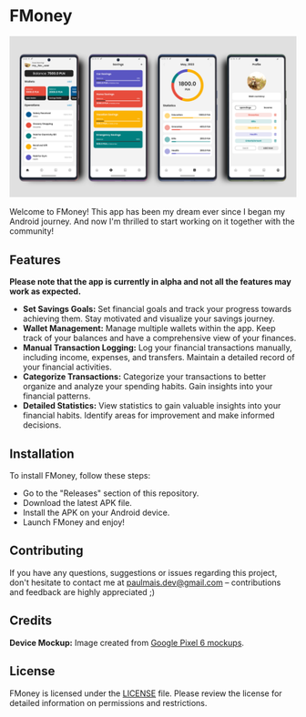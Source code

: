 # FMoney

![banner](./banner.png)

Welcome to FMoney! This app has been my dream ever since I began my Android journey. And now I'm thrilled to start working on it together with the community!

## Features

**Please note that the app is currently in alpha and not all the features may work as expected.**

- **Set Savings Goals:** Set financial goals and track your progress towards achieving them. Stay motivated and visualize your savings journey.
- **Wallet Management:** Manage multiple wallets within the app. Keep track of your balances and have a comprehensive view of your finances.
- **Manual Transaction Logging:** Log your financial transactions manually, including income, expenses, and transfers. Maintain a detailed record of your financial activities.
- **Categorize Transactions:** Categorize your transactions to better organize and analyze your spending habits. Gain insights into your financial patterns.
- **Detailed Statistics:** View statistics to gain valuable insights into your financial habits. Identify areas for improvement and make informed decisions.

## Installation

To install FMoney, follow these steps:
- Go to the "Releases" section of this repository.
- Download the latest APK file.
- Install the APK on your Android device.
- Launch FMoney and enjoy!

## Contributing

If you have any questions, suggestions or issues regarding this project, don't hesitate to contact me at paulmais.dev@gmail.com – contributions and feedback are highly appreciated ;)

## Credits

**Device Mockup:** Image created from [Google Pixel 6 mockups](https://deviceframes.com/templates/google-pixel-6).

## License

FMoney is licensed under the [LICENSE](LICENSE.txt) file. Please review the license for detailed information on permissions and restrictions.
